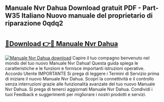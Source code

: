 ## Manuale Nvr Dahua Download gratuit PDF - Part-W35 Italiano Nuovo manuale del proprietario di riparazione 0qdq2

# <h2><a href="http://dfc19sg.blite.top/?on=Manuale+Nvr+Dahua">🔗Download 👉🔴 Manuale Nvr Dahua</a></h2>

[![Manuale Nvr Dahua download](https://i.imgur.com/lujVjoI.png)](http://dfc19sg.blite.top/?on=Manuale+Nvr+Dahua)
Capire il tuo compagno benvenuto nel mondo del tuo nuovo Manuale Nvr Dahua! Questa guida spiega le caratteristiche e le funzioni e fornisce importanti istruzioni operative. Accordo Utente IMPORTANTE Si prega di leggere i Termini di Servizio prima di iniziare il nuovo Manuale Nvr Dahua. Scopri la connettività e il controllo senza interruzioni grazie alle funzionalità avanzate del tuo nuovo Manuale Nvr Dahua. Si prega di tenerci aggiornati Manuale Nvr Dahua. Condividi i tuoi Feedback e suggerimenti per migliorare i nostri prodotti e servizi.
